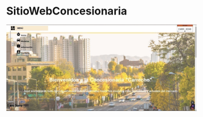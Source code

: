 # SitioWebConcesionaria

<p align="center">
  <img src="concesionaria_ejemplo.jpg" alt="Cifrado César">
</p>

